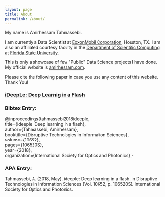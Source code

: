 ```yaml
---
layout: page
title: About
permalink: /about/
---
```


My name is Amirhessam Tahmassebi.

I am currently a Data Scientist at [ExxonMobil Corporation](https://corporate.exxonmobil.com/en/Locations/United-States/Houston-Campus), Houston, TX. 
I am also an affiliated courtesy faculty in the [Department of Scientific Computing](https://sc.fsu.edu) at [Florida State University](https://fsu.edu). 

This is only a showcase of few "Public" Data Science projects I have done.
My official website is [amirhessam.com](https://www.amirhessam.com).



Please cite the following paper in case you use any content of this website. Thank You!

### [iDeepLe: Deep Learnig in a Flash](https://doi.org/10.1117/12.2304418)

### Bibtex Entry:


@inproceedings{tahmassebi2018ideeple, <br/>
  title={ideeple: Deep learning in a flash},<br/>
  author={Tahmassebi, Amirhessam},<br/>
  booktitle={Disruptive Technologies in Information Sciences},<br/>
  volume={10652},<br/>
  pages={106520S},<br/>
  year={2018},<br/>
  organization={International Society for Optics and Photonics}
}


### APA Entry:

Tahmassebi, A. (2018, May). ideeple: Deep learning in a flash. In Disruptive Technologies in Information Sciences (Vol. 10652, p. 106520S). International Society for Optics and Photonics.
 




